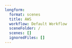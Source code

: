 ```yaml
---
longform:
  format: scenes
  title: AWS
  workflow: Default Workflow
  sceneFolder: /
  scenes: []
  ignoredFiles: []
---
```

